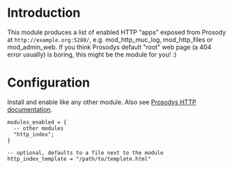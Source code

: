 Introduction
============

This module produces a list of enabled HTTP "apps" exposed from Prosody
at `http://example.org:5280/`, e.g. mod\_http\_muc\_log,
mod\_http\_files or mod\_admin\_web. If you think Prosodys default
"root" web page (a 404 error usually) is boring, this might be the
module for you! :)

Configuration
=============

Install and enable like any other module. Also see [Prosodys HTTP
documentation](https://prosody.im/doc/http).

``` {.lua}
modules_enabled = {
  -- other modules
  "http_index";
}

-- optional, defaults to a file next to the module
http_index_template = "/path/to/template.html"
```
